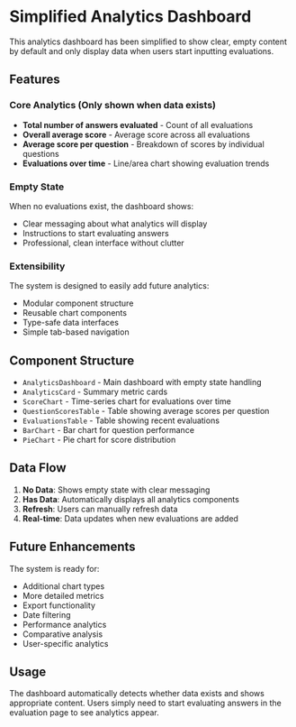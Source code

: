 # Simplified Analytics Dashboard

This analytics dashboard has been simplified to show clear, empty content by default and only display data when users start inputting evaluations.

## Features

### Core Analytics (Only shown when data exists)
- **Total number of answers evaluated** - Count of all evaluations
- **Overall average score** - Average score across all evaluations  
- **Average score per question** - Breakdown of scores by individual questions
- **Evaluations over time** - Line/area chart showing evaluation trends

### Empty State
When no evaluations exist, the dashboard shows:
- Clear messaging about what analytics will display
- Instructions to start evaluating answers
- Professional, clean interface without clutter

### Extensibility
The system is designed to easily add future analytics:
- Modular component structure
- Reusable chart components
- Type-safe data interfaces
- Simple tab-based navigation

## Component Structure

- `AnalyticsDashboard` - Main dashboard with empty state handling
- `AnalyticsCard` - Summary metric cards
- `ScoreChart` - Time-series chart for evaluations over time
- `QuestionScoresTable` - Table showing average scores per question
- `EvaluationsTable` - Table showing recent evaluations
- `BarChart` - Bar chart for question performance
- `PieChart` - Pie chart for score distribution

## Data Flow

1. **No Data**: Shows empty state with clear messaging
2. **Has Data**: Automatically displays all analytics components
3. **Refresh**: Users can manually refresh data
4. **Real-time**: Data updates when new evaluations are added

## Future Enhancements

The system is ready for:
- Additional chart types
- More detailed metrics
- Export functionality
- Date filtering
- Performance analytics
- Comparative analysis
- User-specific analytics

## Usage

The dashboard automatically detects whether data exists and shows appropriate content. Users simply need to start evaluating answers in the evaluation page to see analytics appear.
